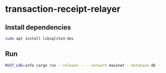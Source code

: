 # transaction-receipt-relayer

## Install dependencies

```bash
sudo apt install libsqlite3-dev
```

## Run

```bash
RUST_LOG=info cargo run --release -- --network mainnet --database db --helios-config-path helios.toml --watch-dog-config watch-dog-config.toml --substrate-config ggxchain-config.toml
```
